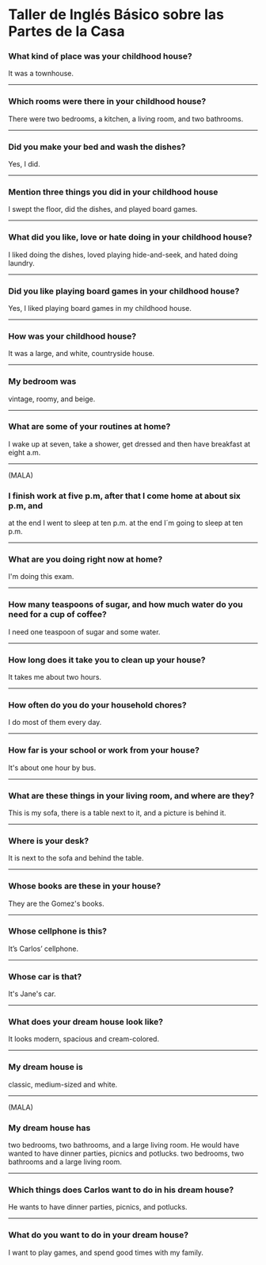 # Taller de Inglés Básico sobre las Partes de la Casa

### What kind of place was your childhood house?
It was a townhouse.
                
----
###  Which rooms were there in your childhood house?
There were two bedrooms, a kitchen, a living room, and two bathrooms.
                
----
### Did you make your bed and wash the dishes?
Yes, I did.
                
----
###  Mention three things you did in your childhood house
I swept the floor, did the dishes, and played board games.
                
----
### What did you like, love or hate doing in your childhood house?
I liked doing the dishes, loved playing hide-and-seek, and hated doing laundry.
                
----
### Did you like playing board games in your childhood house?
Yes, I liked playing board games in my childhood house.
                
----
### How was your childhood house?
It was a large, and white, countryside house.
                
----
###  My bedroom was
vintage, roomy, and beige.
                
----
### What are some of your routines at home?
I wake up at seven, take a shower, get dressed and then have breakfast at eight a.m.
                
----
(MALA)
###  I finish work at five p.m, after that I come home at about six p.m, and
at the end I went to sleep at ten p.m.
at the end I´m going to sleep at ten p.m.
                
----
### What are you doing right now at home? 
I'm doing this exam.
                
----
### How many teaspoons of sugar, and how much water do you need for a cup of coffee?
I need one teaspoon of sugar and some water.
                
----
### How long does it take you to clean up your house?
It takes me about two hours.
                
----
### How often do you do your household chores?
I do most of them every day.
                
----
### How far is your school or work from your house?
It's about one hour by bus.
                
----
### What are these things in your living room, and where are they?
This is my sofa, there is a table next to it, and a picture is behind it.
                
----
### Where is your desk?
It is next to the sofa and behind the table.
                
----
### Whose books are these in your house?
They are the Gomez's books.
                
----
### Whose cellphone is this?
It’s Carlos’ cellphone.
                
----
### Whose car is that?
It's Jane's car.
                
----
### What does your dream house look like?
It looks modern, spacious and cream-colored.
                
----
### My dream house is
classic, medium-sized and white.
                
----
(MALA)
### My dream house has
two bedrooms, two bathrooms, and a large living room.
He would have wanted to have dinner parties, picnics and potlucks.
two bedrooms, two bathrooms and a large living room.
                
----
### Which things does Carlos want to do in his dream house?
He wants to have dinner parties, picnics, and potlucks.
                
----
### What do you want to do in your dream house?
I want to play games, and spend good times with my family.
